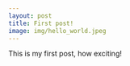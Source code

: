```yaml
---
layout: post
title: First post!
image: img/hello_world.jpeg
---
```


This is my first post, how exciting!
